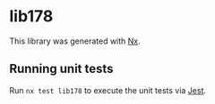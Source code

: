 # lib178

This library was generated with [Nx](https://nx.dev).

## Running unit tests

Run `nx test lib178` to execute the unit tests via [Jest](https://jestjs.io).
